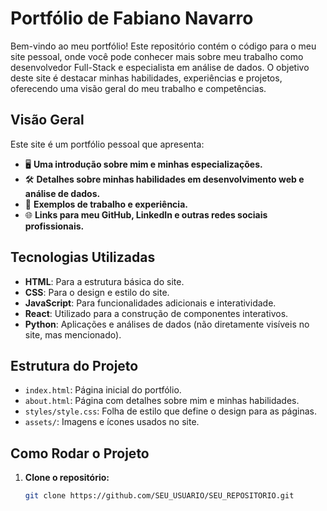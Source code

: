 # Portfólio de Fabiano Navarro

Bem-vindo ao meu portfólio! Este repositório contém o código para o meu site pessoal, onde você pode conhecer mais sobre meu trabalho como desenvolvedor Full-Stack e especialista em análise de dados. O objetivo deste site é destacar minhas habilidades, experiências e projetos, oferecendo uma visão geral do meu trabalho e competências.

## Visão Geral

Este site é um portfólio pessoal que apresenta:

- 🖥️ **Uma introdução sobre mim e minhas especializações.**
- 🛠️ **Detalhes sobre minhas habilidades em desenvolvimento web e análise de dados.**
- 📁 **Exemplos de trabalho e experiência.**
- 🌐 **Links para meu GitHub, LinkedIn e outras redes sociais profissionais.**

## Tecnologias Utilizadas

- **HTML**: Para a estrutura básica do site.
- **CSS**: Para o design e estilo do site.
- **JavaScript**: Para funcionalidades adicionais e interatividade.
- **React**: Utilizado para a construção de componentes interativos.
- **Python**: Aplicações e análises de dados (não diretamente visíveis no site, mas mencionado).

## Estrutura do Projeto

- `index.html`: Página inicial do portfólio.
- `about.html`: Página com detalhes sobre mim e minhas habilidades.
- `styles/style.css`: Folha de estilo que define o design para as páginas.
- `assets/`: Imagens e ícones usados no site.

## Como Rodar o Projeto

1. **Clone o repositório:**
   ```bash
   git clone https://github.com/SEU_USUARIO/SEU_REPOSITORIO.git
